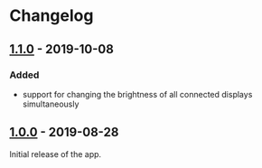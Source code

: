 Changelog
=========

[1.1.0](../../releases/tag/v1.1.0) - 2019-10-08
-----------------------------------------------
### Added
- support for changing the brightness of all connected displays simultaneously

[1.0.0](../../releases/tag/v1.0.0) - 2019-08-28
-----------------------------------------------
Initial release of the app.
